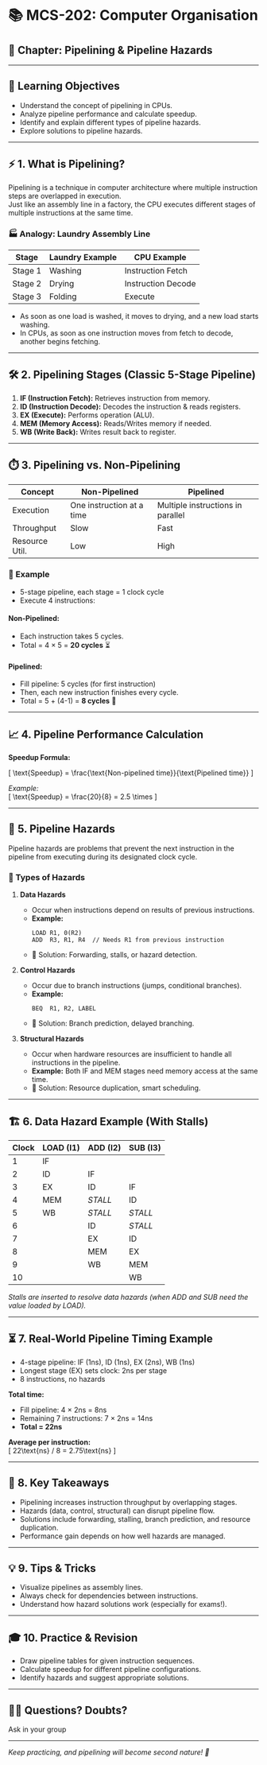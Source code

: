 # 📚 MCS-202: Computer Organisation  
## 🏁 Chapter: Pipelining & Pipeline Hazards

---

## 🎯 Learning Objectives

- Understand the concept of pipelining in CPUs.
- Analyze pipeline performance and calculate speedup.
- Identify and explain different types of pipeline hazards.
- Explore solutions to pipeline hazards.

---

## ⚡ 1. What is Pipelining?

Pipelining is a technique in computer architecture where multiple instruction steps are overlapped in execution.  
Just like an assembly line in a factory, the CPU executes different stages of multiple instructions at the same time.

### 🏭 Analogy: Laundry Assembly Line

| Stage         | Laundry Example  | CPU Example          |
|---------------|------------------|----------------------|
| Stage 1       | Washing          | Instruction Fetch    |
| Stage 2       | Drying           | Instruction Decode   |
| Stage 3       | Folding          | Execute              |

- As soon as one load is washed, it moves to drying, and a new load starts washing.  
- In CPUs, as soon as one instruction moves from fetch to decode, another begins fetching.

---

## 🛠️ 2. Pipelining Stages (Classic 5-Stage Pipeline)

1. **IF (Instruction Fetch):** Retrieves instruction from memory.
2. **ID (Instruction Decode):** Decodes the instruction & reads registers.
3. **EX (Execute):** Performs operation (ALU).
4. **MEM (Memory Access):** Reads/Writes memory if needed.
5. **WB (Write Back):** Writes result back to register.

---

## ⏱️ 3. Pipelining vs. Non-Pipelining

| Concept        | Non-Pipelined            | Pipelined                         |
|----------------|--------------------------|-----------------------------------|
| Execution      | One instruction at a time | Multiple instructions in parallel |
| Throughput     | Slow                      | Fast                             |
| Resource Util. | Low                       | High                             |

### 🧮 Example

- 5-stage pipeline, each stage = 1 clock cycle
- Execute 4 instructions:

#### Non-Pipelined:
- Each instruction takes 5 cycles.
- Total = 4 × 5 = **20 cycles** ⏳

#### Pipelined:
- Fill pipeline: 5 cycles (for first instruction)
- Then, each new instruction finishes every cycle.
- Total = 5 + (4-1) = **8 cycles** 🚀

---

## 📈 4. Pipeline Performance Calculation

**Speedup Formula:**

\[
\text{Speedup} = \frac{\text{Non-pipelined time}}{\text{Pipelined time}}
\]

*Example:*  
\[
\text{Speedup} = \frac{20}{8} = 2.5 \times
\]

---

## 🚨 5. Pipeline Hazards

Pipeline hazards are problems that prevent the next instruction in the pipeline from executing during its designated clock cycle.

### 🧩 Types of Hazards

1. **Data Hazards**  
   - Occur when instructions depend on results of previous instructions.
   - **Example:**  
     ```
     LOAD R1, 0(R2)
     ADD  R3, R1, R4  // Needs R1 from previous instruction
     ```
   - 🛑 Solution: Forwarding, stalls, or hazard detection.

2. **Control Hazards**  
   - Occur due to branch instructions (jumps, conditional branches).
   - **Example:**  
     ```
     BEQ  R1, R2, LABEL
     ```
   - 🛑 Solution: Branch prediction, delayed branching.

3. **Structural Hazards**  
   - Occur when hardware resources are insufficient to handle all instructions in the pipeline.
   - **Example:** Both IF and MEM stages need memory access at the same time.
   - 🛑 Solution: Resource duplication, smart scheduling.

---

## 🏗️ 6. Data Hazard Example (With Stalls)

| Clock | LOAD (I1) | ADD (I2) | SUB (I3) |
|-------|-----------|----------|----------|
| 1     | IF        |          |          |
| 2     | ID        | IF       |          |
| 3     | EX        | ID       | IF       |
| 4     | MEM       | *STALL*  | ID       |
| 5     | WB        | *STALL*  | *STALL*  |
| 6     |           | ID       | *STALL*  |
| 7     |           | EX       | ID       |
| 8     |           | MEM      | EX       |
| 9     |           | WB       | MEM      |
|10     |           |          | WB       |

*Stalls are inserted to resolve data hazards (when ADD and SUB need the value loaded by LOAD).*

---

## ⏳ 7. Real-World Pipeline Timing Example

- 4-stage pipeline: IF (1ns), ID (1ns), EX (2ns), WB (1ns)
- Longest stage (EX) sets clock: 2ns per stage
- 8 instructions, no hazards

**Total time:**  
- Fill pipeline: 4 × 2ns = 8ns  
- Remaining 7 instructions: 7 × 2ns = 14ns  
- **Total = 22ns**

**Average per instruction:**  
\[
22\text{ns} / 8 = 2.75\text{ns}
\]

---

## 🧠 8. Key Takeaways

- Pipelining increases instruction throughput by overlapping stages.
- Hazards (data, control, structural) can disrupt pipeline flow.
- Solutions include forwarding, stalling, branch prediction, and resource duplication.
- Performance gain depends on how well hazards are managed.

---

## 💡 9. Tips & Tricks

- Visualize pipelines as assembly lines.
- Always check for dependencies between instructions.
- Understand how hazard solutions work (especially for exams!).

---

## 🎓 10. Practice & Revision

- Draw pipeline tables for given instruction sequences.
- Calculate speedup for different pipeline configurations.
- Identify hazards and suggest appropriate solutions.

---

## 🙋‍♂️ Questions? Doubts?  
Ask in your group 

---

*Keep practicing, and pipelining will become second nature! 🚀*
